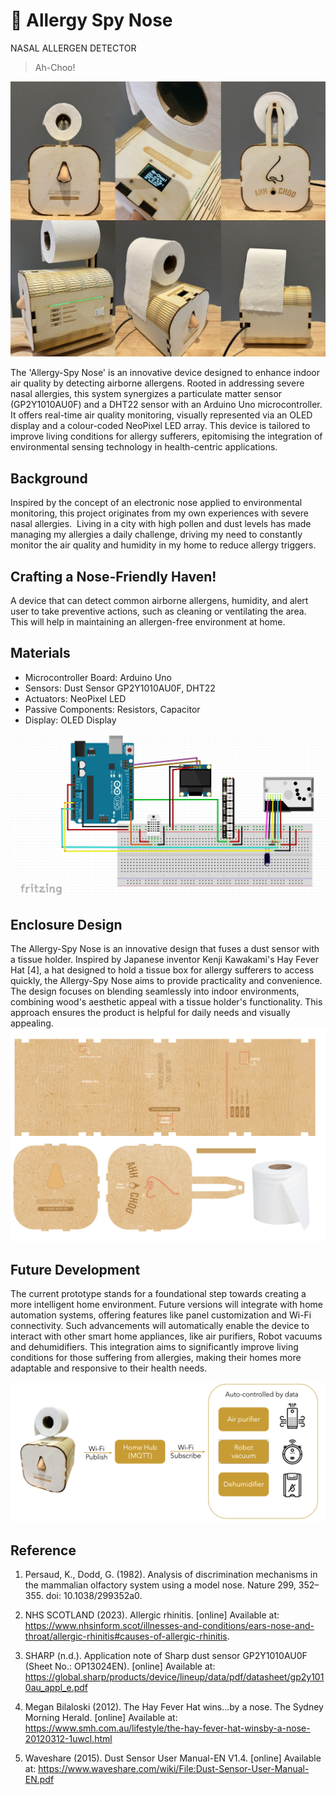 # 🤧 Allergy Spy Nose  
NASAL ALLERGEN DETECTOR​   
>Ah-Choo!

![device](./img/device.png)   

The 'Allergy-Spy Nose' is an innovative device designed to enhance indoor air quality by detecting airborne allergens. Rooted in addressing severe nasal allergies, this system synergizes a particulate matter sensor (GP2Y1010AU0F) and a DHT22 sensor with an Arduino Uno microcontroller. It offers real-time air quality monitoring, visually represented via an OLED display and a colour-coded NeoPixel LED array. This device is tailored to improve living conditions for allergy sufferers, epitomising the integration of environmental sensing technology in health-centric applications. 
## Background  
Inspired by the concept of an electronic nose applied to environmental monitoring, this project originates from my own experiences with severe nasal allergies. ​ 
Living in a city with high pollen and dust levels has made managing my allergies a daily challenge, driving my need to constantly monitor the air quality and humidity in my home to reduce allergy triggers.​  
## Crafting a Nose-Friendly Haven!  
A device that can detect common airborne allergens, humidity, and alert user to take preventive actions, such as cleaning or ventilating the area. This will help in maintaining an allergen-free environment at home.​  
## Materials  
- Microcontroller Board: Arduino Uno​  
- Sensors: Dust Sensor GP2Y1010AU0F, DHT22 ​  
- Actuators: NeoPixel LED​  
- Passive Components: Resistors, Capacitor ​  
- Display: OLED Display
  
![Arduino/Wire Design.png](https://github.com/sjosk/AllergySpy-Nose-Monitor/blob/main/Arduino/Wire%20Design.png?raw=true)

## Enclosure Design  
The Allergy-Spy Nose is an innovative design that fuses a dust sensor with a tissue holder. Inspired by Japanese inventor Kenji Kawakami's Hay Fever Hat [4], a hat designed to hold a tissue box for allergy sufferers to access quickly, the Allergy-Spy Nose aims to provide practicality and convenience. The design focuses on blending seamlessly into indoor environments, combining wood's aesthetic appeal with a tissue holder's functionality. This approach ensures the product is helpful for daily needs and visually appealing.  
![design](Enclosure/mockup.png)

## Future Development 

The current prototype stands for a foundational step towards creating a more intelligent home environment. Future versions will integrate with home automation systems, offering features like panel customization and Wi-Fi connectivity. Such advancements will automatically enable the device to interact with other smart home appliances, like air purifiers, Robot vacuums and dehumidifiers. This integration aims to significantly improve living conditions for those suffering from allergies, making their homes more adaptable and responsive to their health needs. 

![futuredevelopment](./img/Futuredevelopment.png) 

## Reference  

1. Persaud, K., Dodd, G. (1982). Analysis of discrimination mechanisms in the mammalian olfactory system using a model nose. Nature 299, 352–355. doi: 10.1038/299352a0. 

2. NHS SCOTLAND (2023). Allergic rhinitis. [online] Available at: https://www.nhsinform.scot/illnesses-and-conditions/ears-nose-and-throat/allergic-rhinitis#causes-of-allergic-rhinitis. 

3. SHARP (n.d.). Application note of Sharp dust sensor GP2Y1010AU0F (Sheet No.: OP13024EN). [online] Available at: https://global.sharp/products/device/lineup/data/pdf/datasheet/gp2y1010au_appl_e.pdf 

4. Megan Bilaloski (2012). The Hay Fever Hat wins...by a nose. The Sydney Morning Herald. [online] Available at: https://www.smh.com.au/lifestyle/the-hay-fever-hat-winsby-a-nose-20120312-1uwcl.html 

5. Waveshare (2015). Dust Sensor User Manual-EN V1.4. [online] Available at: https://www.waveshare.com/wiki/File:Dust-Sensor-User-Manual-EN.pdf 
